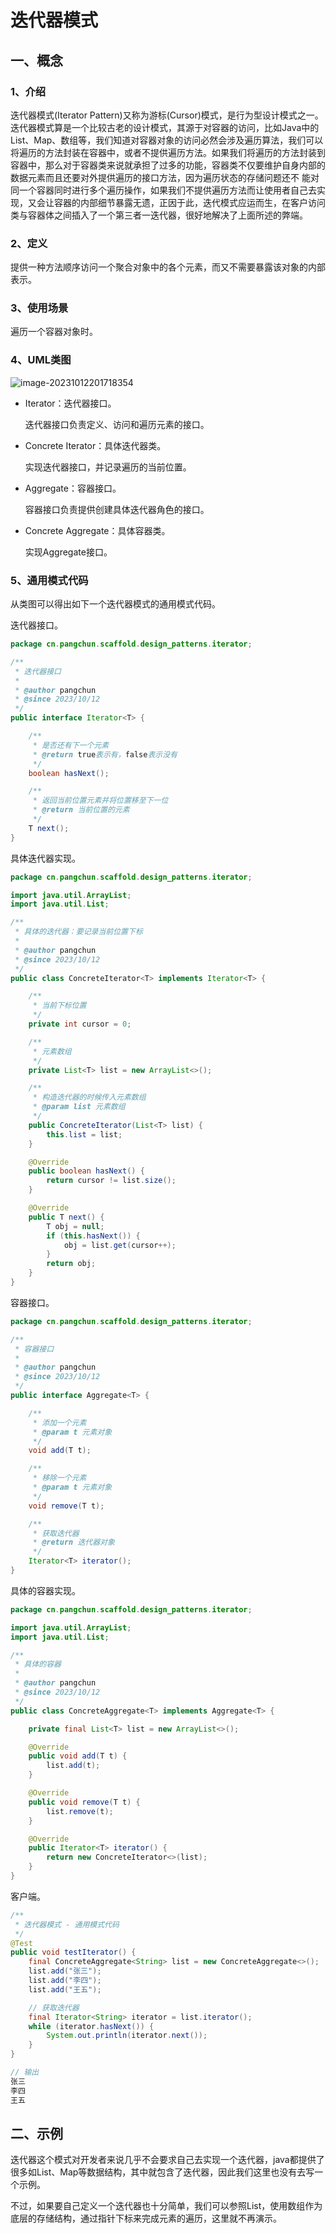 # 迭代器模式



## 一、概念



### 1、介绍

迭代器模式(Iterator Pattern)又称为游标(Cursor)模式，是行为型设计模式之一。迭代器模式算是一个比较古老的设计模式，其源于对容器的访问，比如Java中的List、Map、数组等，我们知道对容器对象的访问必然会涉及遍历算法，我们可以将遍历的方法封装在容器中，或者不提供遍历方法。如果我们将遍历的方法封装到容器中，那么对于容器类来说就承担了过多的功能，容器类不仅要维护自身内部的数据元素而且还要对外提供遍历的接口方法，因为遍历状态的存储问题还不
能对同一个容器同时进行多个遍历操作，如果我们不提供遍历方法而让使用者自己去实现，又会让容器的内部细节暴露无遗，正因于此，迭代模式应运而生，在客户访问类与容器体之间插入了一个第三者一迭代器，很好地解决了上面所述的弊端。



### 2、定义

提供一种方法顺序访问一个聚合对象中的各个元素，而又不需要暴露该对象的内部表示。



### 3、使用场景

遍历一个容器对象时。



### 4、UML类图

![image-20231012201718354](assets/image-20231012201718354.png)

- Iterator：迭代器接口。

  迭代器接口负责定义、访问和遍历元素的接口。

- Concrete Iterator：具体迭代器类。

  实现迭代器接口，并记录遍历的当前位置。

- Aggregate：容器接口。

  容器接口负责提供创建具体迭代器角色的接口。

- Concrete Aggregate：具体容器类。

  实现Aggregate接口。



### 5、通用模式代码

从类图可以得出如下一个迭代器模式的通用模式代码。

迭代器接口。

```java
package cn.pangchun.scaffold.design_patterns.iterator;

/**
 * 迭代器接口
 * 
 * @author pangchun
 * @since 2023/10/12
 */
public interface Iterator<T> {

    /**
     * 是否还有下一个元素
     * @return true表示有，false表示没有
     */
    boolean hasNext();

    /**
     * 返回当前位置元素并将位置移至下一位
     * @return 当前位置的元素
     */
    T next();
}
```

具体迭代器实现。

```java
package cn.pangchun.scaffold.design_patterns.iterator;

import java.util.ArrayList;
import java.util.List;

/**
 * 具体的迭代器：要记录当前位置下标
 *
 * @author pangchun
 * @since 2023/10/12
 */
public class ConcreteIterator<T> implements Iterator<T> {

    /**
     * 当前下标位置
     */
    private int cursor = 0;

    /**
     * 元素数组
     */
    private List<T> list = new ArrayList<>();

    /**
     * 构造迭代器的时候传入元素数组
     * @param list 元素数组
     */
    public ConcreteIterator(List<T> list) {
        this.list = list;
    }

    @Override
    public boolean hasNext() {
        return cursor != list.size();
    }

    @Override
    public T next() {
        T obj = null;
        if (this.hasNext()) {
            obj = list.get(cursor++);
        }
        return obj;
    }
}
```

容器接口。

```java
package cn.pangchun.scaffold.design_patterns.iterator;

/**
 * 容器接口
 *
 * @author pangchun
 * @since 2023/10/12
 */
public interface Aggregate<T> {

    /**
     * 添加一个元素
     * @param t 元素对象
     */
    void add(T t);

    /**
     * 移除一个元素
     * @param t 元素对象
     */
    void remove(T t);

    /**
     * 获取迭代器
     * @return 迭代器对象
     */
    Iterator<T> iterator();
}
```

具体的容器实现。

```java
package cn.pangchun.scaffold.design_patterns.iterator;

import java.util.ArrayList;
import java.util.List;

/**
 * 具体的容器
 *
 * @author pangchun
 * @since 2023/10/12
 */
public class ConcreteAggregate<T> implements Aggregate<T> {

    private final List<T> list = new ArrayList<>();

    @Override
    public void add(T t) {
        list.add(t);
    }

    @Override
    public void remove(T t) {
        list.remove(t);
    }

    @Override
    public Iterator<T> iterator() {
        return new ConcreteIterator<>(list);
    }
}
```

客户端。

```java
/**
 * 迭代器模式 - 通用模式代码
 */
@Test
public void testIterator() {
    final ConcreteAggregate<String> list = new ConcreteAggregate<>();
    list.add("张三");
    list.add("李四");
    list.add("王五");

    // 获取迭代器
    final Iterator<String> iterator = list.iterator();
    while (iterator.hasNext()) {
        System.out.println(iterator.next());
    }
}

// 输出
张三
李四
王五
```



## 二、示例

迭代器这个模式对开发者来说几乎不会要求自己去实现一个迭代器，java都提供了很多如List、Map等数据结构，其中就包含了迭代器，因此我们这里也没有去写一个示例。

不过，如果要自己定义一个迭代器也十分简单，我们可以参照List，使用数组作为底层的存储结构，通过指针下标来完成元素的遍历，这里就不再演示。











